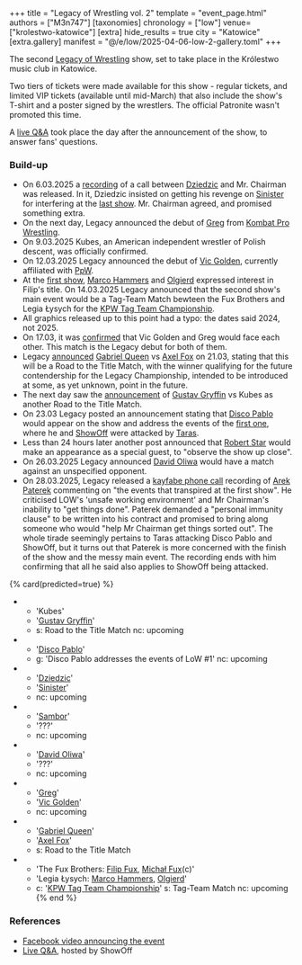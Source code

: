 +++
title = "Legacy of Wrestling vol. 2"
template = "event_page.html"
authors = ["M3n747"]
[taxonomies]
chronology = ["low"]
venue=["krolestwo-katowice"]
[extra]
hide_results = true
city = "Katowice"
[extra.gallery]
manifest = "@/e/low/2025-04-06-low-2-gallery.toml"
+++

The second [Legacy of Wrestling](@/o/low.md) show, set to take place in the Królestwo music club in Katowice.

Two tiers of tickets were made available for this show - regular tickets, and limited VIP tickets (available until mid-March) that also include the show's T-shirt and a poster signed by the wrestlers. The official Patronite wasn't promoted this time.

A [live Q&A][live-qa-3] took place the day after the announcement of the show, to answer fans' questions.

### Build-up

* On 6.03.2025 a [recording][rozmowa] of a call between [Dziedzic](@/w/dziedzic.md) and Mr. Chairman was released. In it, Dziedzic insisted on getting his revenge on [Sinister](@/w/sinister.md) for interfering at the [last show](@/e/low/2024-12-01-low-1.md). Mr. Chairman agreed, and promised something extra.
* On the next day, Legacy announced the debut of [Greg](@/w/greg.md) from [Kombat Pro Wrestling](@/o/kpw.md).
* On 9.03.2025 Kubes, an American independent wrestler of Polish descent, was officially confirmed.
* On 12.03.2025 Legacy announced the debut of [Vic Golden](@/w/vic-golden.md), currently affiliated with [PpW](@/o/ppw.md).
* At the [first show](@/e/low/2024-12-01-low-1.md), [Marco Hammers](@/w/marco-hammers.md) and [Olgierd](@/w/olgierd.md) expressed interest in Filip's title. On 14.03.2025 Legacy announced that the second show's main event would be a Tag-Team Match bewteen the Fux Brothers and Legia Łysych for the [KPW Tag Team Championship](@/c/kpw-tag-team-championship.md).
* All graphics released up to this point had a typo: the dates said 2024, not 2025.
* On 17.03, it was [confirmed][greg-v-golden] that Vic Golden and Greg would face each other. This match is the Legacy debut for both of them.
* Legacy [announced][title-road-1] [Gabriel Queen](@/w/gabriel-queen.md) vs [Axel Fox](@/w/axel-fox.md) on 21.03, stating that this will be a Road to the Title Match, with the winner qualifying for the future contendership for the Legacy Championship, intended to be introduced at some, as yet unknown, point in the future.
* The next day saw the [announcement][title-road-2] of [Gustav Gryffin](@/w/gustav-gryffin.md) vs Kubes as another Road to the Title Match.
* On 23.03 Legacy posted an announcement stating that [Disco Pablo](@/w/disco-pablo.md) would appear on the show and address the events of the [first one](@/e/low/2024-12-01-low-1.md), where he and [ShowOff](@/w/piotr-malecki.md) were attacked by [Taras](@/w/taras.md).
* Less than 24 hours later another post announced that [Robert Star](@/w/robert-star.md) would make an appearance as a special guest, to "observe the show up close".
* On 26.03.2025 Legacy announced [David Oliwa](@/w/david-oliwa.md) would have a match against an unspecified opponent.
* On 28.03.2025, Legacy released a [kayfabe phone call][phone-call] recording of [Arek Paterek](@/w/arek-paterek.md) commenting on "the events that transpired at the first show". He criticised LOW's 'unsafe working environment' and Mr Chairman's inability to "get things done". Paterek demanded a "personal immunity clause" to be written into his contract and promised to bring along someone who would "help Mr Chairman get things sorted out". The whole tirade seemingly pertains to Taras attacking Disco Pablo and ShowOff, but it turns out that Paterek is more concerned with the finish of the show and the messy main event. The recording ends with him confirming that all he said also applies to ShowOff being attacked.

{% card(predicted=true) %}
- - 'Kubes'
  - '[Gustav Gryffin](@/w/gustav-gryffin.md)'
  - s: Road to the Title Match
    nc: upcoming
- - '[Disco Pablo](@/w/disco-pablo.md)'
  - g: 'Disco Pablo addresses the events of LoW #1'
    nc: upcoming
- - '[Dziedzic](@/w/dziedzic.md)'
  - '[Sinister](@/w/sinister.md)'
  - nc: upcoming
- - '[Sambor](@/w/sambor.md)'
  - '???'
  - nc: upcoming
- - '[David Oliwa](@/w/david-oliwa.md)'
  - '???'
  - nc: upcoming
- - '[Greg](@/w/greg.md)'
  - '[Vic Golden](@/w/vic-golden.md)'
  - nc: upcoming
- - '[Gabriel Queen](@/w/gabriel-queen.md)'
  - '[Axel Fox](@/w/axel-fox.md)'
  - s: Road to the Title Match
- - 'The Fux Brothers: [Filip Fux](@/w/filip-fux.md), [Michał Fux](@/w/michal-fux.md)(c)'
  - 'Legia Łysych: [Marco Hammers](@/w/marco-hammers.md), [Olgierd](@/w/olgierd.md)'
  - c: '[KPW Tag Team Championship](@/c/kpw-tag-team-championship.md)'
    s: Tag-Team Match
    nc: upcoming
{% end %}

### References

* [Facebook video announcing the event](https://www.facebook.com/watch/?v=560125297045765)
* [Live Q&A][live-qa-3], hosted by ShowOff

[live-qa-3]:https://www.youtube.com/watch?v=4urhjLJHEtA
[rozmowa]:https://www.facebook.com/watch/?v=1004924034865128
[greg-v-golden]: https://www.facebook.com/photo?fbid=122141957324468820&set=a.122111536832468820
[title-road-1]: https://www.facebook.com/photo/?fbid=122142553118468820&set=a.122111536832468820
[title-road-2]: https://www.facebook.com/photo/?fbid=122142729932468820&set=a.122111536832468820
[phone-call]: https://www.facebook.com/legacyofwrestlingpl/videos/2135651550198592
